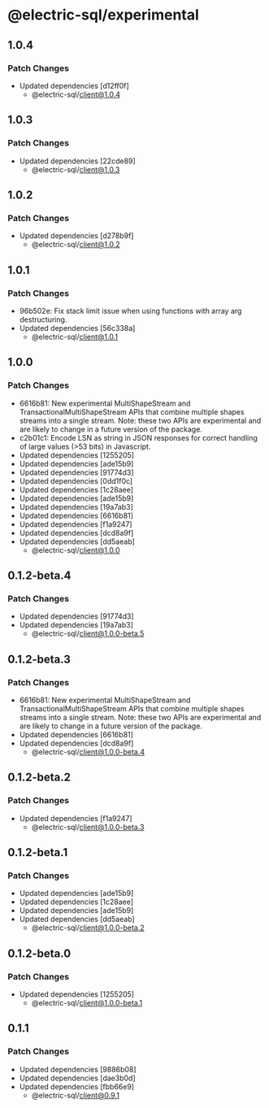 # @electric-sql/experimental

## 1.0.4

### Patch Changes

- Updated dependencies [d12ff0f]
  - @electric-sql/client@1.0.4

## 1.0.3

### Patch Changes

- Updated dependencies [22cde89]
  - @electric-sql/client@1.0.3

## 1.0.2

### Patch Changes

- Updated dependencies [d278b9f]
  - @electric-sql/client@1.0.2

## 1.0.1

### Patch Changes

- 96b502e: Fix stack limit issue when using functions with array arg destructuring.
- Updated dependencies [56c338a]
  - @electric-sql/client@1.0.1

## 1.0.0

### Patch Changes

- 6616b81: New experimental MultiShapeStream and TransactionalMultiShapeStream APIs that combine multiple shapes streams into a single stream. Note: these two APIs are experimental and are likely to change in a future version of the package.
- c2b01c1: Encode LSN as string in JSON responses for correct handling of large values (>53 bits) in Javascript.
- Updated dependencies [1255205]
- Updated dependencies [ade15b9]
- Updated dependencies [91774d3]
- Updated dependencies [0dd1f0c]
- Updated dependencies [1c28aee]
- Updated dependencies [ade15b9]
- Updated dependencies [19a7ab3]
- Updated dependencies [6616b81]
- Updated dependencies [f1a9247]
- Updated dependencies [dcd8a9f]
- Updated dependencies [dd5aeab]
  - @electric-sql/client@1.0.0

## 0.1.2-beta.4

### Patch Changes

- Updated dependencies [91774d3]
- Updated dependencies [19a7ab3]
  - @electric-sql/client@1.0.0-beta.5

## 0.1.2-beta.3

### Patch Changes

- 6616b81: New experimental MultiShapeStream and TransactionalMultiShapeStream APIs that combine multiple shapes streams into a single stream. Note: these two APIs are experimental and are likely to change in a future version of the package.
- Updated dependencies [6616b81]
- Updated dependencies [dcd8a9f]
  - @electric-sql/client@1.0.0-beta.4

## 0.1.2-beta.2

### Patch Changes

- Updated dependencies [f1a9247]
  - @electric-sql/client@1.0.0-beta.3

## 0.1.2-beta.1

### Patch Changes

- Updated dependencies [ade15b9]
- Updated dependencies [1c28aee]
- Updated dependencies [ade15b9]
- Updated dependencies [dd5aeab]
  - @electric-sql/client@1.0.0-beta.2

## 0.1.2-beta.0

### Patch Changes

- Updated dependencies [1255205]
  - @electric-sql/client@1.0.0-beta.1

## 0.1.1

### Patch Changes

- Updated dependencies [9886b08]
- Updated dependencies [dae3b0d]
- Updated dependencies [fbb66e9]
  - @electric-sql/client@0.9.1
